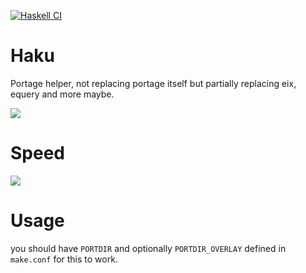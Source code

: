 [![Haskell CI](https://github.com/Miezhiko/Haku/actions/workflows/haskell.yml/badge.svg)](https://github.com/Miezhiko/Haku/actions/workflows/haskell.yml)

# Haku
Portage helper, not replacing portage itself but partially replacing eix, equery and more maybe.

<img src="https://cdn.discordapp.com/attachments/249111029668249601/1034735991845552138/unknown.png">

# Speed

<img src="https://cdn.discordapp.com/attachments/249111029668249601/1034817255604768819/unknown.png">

# Usage

you should have `PORTDIR` and optionally `PORTDIR_OVERLAY` defined in `make.conf` for this to work.
